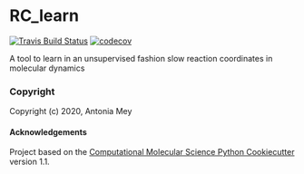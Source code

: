 RC_learn
==============================
[//]: # (Badges)
[![Travis Build Status](https://travis-ci.com/REPLACE_WITH_OWNER_ACCOUNT/RC_learn.svg?branch=master)](https://travis-ci.com/REPLACE_WITH_OWNER_ACCOUNT/RC_learn)
[![codecov](https://codecov.io/gh/REPLACE_WITH_OWNER_ACCOUNT/RC_learn/branch/master/graph/badge.svg)](https://codecov.io/gh/REPLACE_WITH_OWNER_ACCOUNT/RC_learn/branch/master)

A tool to learn in an unsupervised fashion slow reaction coordinates in molecular dynamics

### Copyright

Copyright (c) 2020, Antonia Mey


#### Acknowledgements
 
Project based on the 
[Computational Molecular Science Python Cookiecutter](https://github.com/molssi/cookiecutter-cms) version 1.1.
